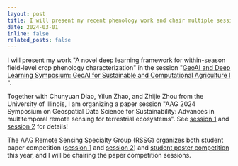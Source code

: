 ```yaml
---
layout: post
title: I will present my recent phenology work and chair multiple sessions at AAG 2024 in Honolulu, Hawaii. 
date: 2024-03-01
inline: false
related_posts: false
---
```


I will present my work "A novel deep learning framework for within-season field-level crop phenology characterization" in the session "[GeoAI and Deep Learning Symposium: GeoAI for Sustainable and Computational Agriculture I
](https://aag.secure-platform.com/aag2024/solicitations/57/sessiongallery/7219)".

Together with Chunyuan Diao, Yilun Zhao, and Zhijie Zhou from the University of Illinois, I am organizing a paper session "AAG 2024 Symposium on Geospatial Data Science for Sustainability: Advances in multitemporal remote sensing for terrestrial ecosystems". See [session 1](https://aag.secure-platform.com/aag2024/solicitations/57/sessiongallery/7441) and [session 2](https://aag.secure-platform.com/aag2024/solicitations/57/sessiongallery/7666) for details!

The AAG Remote Sensing Specialty Group (RSSG) organizes both student paper competition ([session 1](https://aag.secure-platform.com/aag2024/solicitations/57/sessiongallery/7372) and [session 2](https://aag.secure-platform.com/aag2024/solicitations/57/sessiongallery/7373)) and [student poster competition](https://aag.secure-platform.com/aag2024/solicitations/57/sessiongallery/7811) this year, and I will be chairing the paper competition sessions.  
